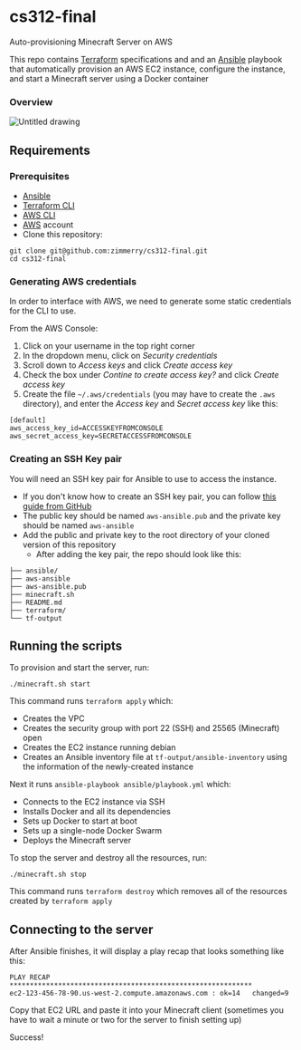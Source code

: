 # cs312-final
Auto-provisioning Minecraft Server on AWS

This repo contains [Terraform](https://developer.hashicorp.com/terraform/downloads?product_intent=terraform) specifications and and an [Ansible](https://docs.ansible.com/ansible/latest/installation_guide/intro_installation.html#installing-and-upgrading-ansible) playbook that automatically provision an AWS EC2 instance, configure the instance, and start a Minecraft server using a Docker container

### Overview
![Untitled drawing](https://github.com/zimmerry/cs312-final/assets/53264075/3f116082-d4f7-4d40-901f-2a8963885b97)

## Requirements
### Prerequisites
- [Ansible](https://docs.ansible.com/ansible/latest/installation_guide/intro_installation.html#installing-and-upgrading-ansible)
- [Terraform CLI](https://developer.hashicorp.com/terraform/tutorials/aws-get-started/install-cli)
- [AWS CLI](https://docs.aws.amazon.com/cli/latest/userguide/getting-started-install.html)
- [AWS](https://aws.amazon.com/) account
- Clone this repository:
```
git clone git@github.com:zimmerry/cs312-final.git
cd cs312-final
```

### Generating AWS credentials
In order to interface with AWS, we need to generate some static credentials for the CLI to use.

From the AWS Console:
1. Click on your username in the top right corner
2. In the dropdown menu, click on _Security credentials_
3. Scroll down to _Access keys_ and click _Create access key_
4. Check the box under _Contine to create access key?_ and click _Create access key_
5. Create the file `~/.aws/credentials` (you may have to create the `.aws` directory), and enter the _Access key_ and _Secret access key_ like this:
```
[default]
aws_access_key_id=ACCESSKEYFROMCONSOLE
aws_secret_access_key=SECRETACCESSFROMCONSOLE
```

### Creating an SSH Key pair
You will need an SSH key pair for Ansible to use to access the instance.

- If you don't know how to create an SSH key pair, you can follow [this guide from GitHub](https://docs.github.com/en/authentication/connecting-to-github-with-ssh/generating-a-new-ssh-key-and-adding-it-to-the-ssh-agent)
- The public key should be named `aws-ansible.pub` and the private key should be named `aws-ansible`
- Add the public and private key to the root directory of your cloned version of this repository
  - After adding the key pair, the repo should look like this:

```
├── ansible/
├── aws-ansible
├── aws-ansible.pub
├── minecraft.sh
├── README.md
├── terraform/
└── tf-output
```

## Running the scripts

To provision and start the server, run:
```
./minecraft.sh start
```
This command runs `terraform apply` which:
- Creates the VPC
- Creates the security group with port 22 (SSH) and 25565 (Minecraft) open
- Creates the EC2 instance running debian
- Creates an Ansible inventory file at `tf-output/ansible-inventory` using the information of the newly-created instance

Next it runs `ansible-playbook ansible/playbook.yml` which:
- Connects to the EC2 instance via SSH
- Installs Docker and all its dependencies
- Sets up Docker to start at boot
- Sets up a single-node Docker Swarm
- Deploys the Minecraft server

To stop the server and destroy all the resources, run:
```
./minecraft.sh stop
```

This command runs `terraform destroy` which removes all of the resources created by `terraform apply`

## Connecting to the server

After Ansible finishes, it will display a play recap that looks something like this:
```
PLAY RECAP ************************************************************
ec2-123-456-78-90.us-west-2.compute.amazonaws.com : ok=14   changed=9
```
Copy that EC2 URL and paste it into your Minecraft client (sometimes you have to wait a minute or two for the server to finish setting up)

Success!
